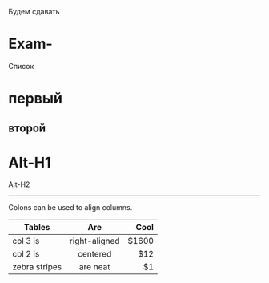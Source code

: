 ﻿Будем сдавать 
# Exam- 
Список
# первый	
## второй


Alt-H1
======

Alt-H2

------
Colons can be used to align columns.

| Tables        | Are           | Cool  |
| ------------- |:-------------:| -----:|
| col 3 is      | right-aligned | $1600 |
| col 2 is      | centered      |   $12 |
| zebra stripes | are neat      |    $1 |

